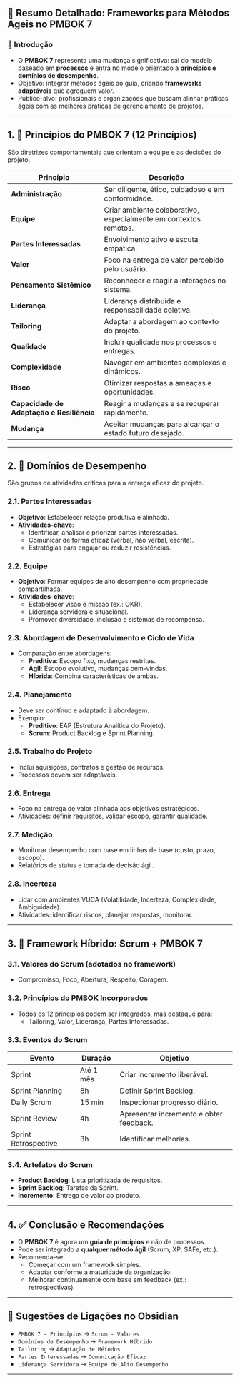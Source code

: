 
## 🧠 Resumo Detalhado: Frameworks para Métodos Ágeis no PMBOK 7

### 📌 Introdução
- O **PMBOK 7** representa uma mudança significativa: sai do modelo baseado em **processos** e entra no modelo orientado a **princípios e domínios de desempenho**.
- Objetivo: integrar métodos ágeis ao guia, criando **frameworks adaptáveis** que agreguem valor.
- Público-alvo: profissionais e organizações que buscam alinhar práticas ágeis com as melhores práticas de gerenciamento de projetos.

---

## 1. 🧩 Princípios do PMBOK 7 (12 Princípios)
São diretrizes comportamentais que orientam a equipe e as decisões do projeto.

| Princípio | Descrição |
|-----------|-----------|
| **Administração** | Ser diligente, ético, cuidadoso e em conformidade. |
| **Equipe** | Criar ambiente colaborativo, especialmente em contextos remotos. |
| **Partes Interessadas** | Envolvimento ativo e escuta empática. |
| **Valor** | Foco na entrega de valor percebido pelo usuário. |
| **Pensamento Sistêmico** | Reconhecer e reagir a interações no sistema. |
| **Liderança** | Liderança distribuída e responsabilidade coletiva. |
| **Tailoring** | Adaptar a abordagem ao contexto do projeto. |
| **Qualidade** | Incluir qualidade nos processos e entregas. |
| **Complexidade** | Navegar em ambientes complexos e dinâmicos. |
| **Risco** | Otimizar respostas a ameaças e oportunidades. |
| **Capacidade de Adaptação e Resiliência** | Reagir a mudanças e se recuperar rapidamente. |
| **Mudança** | Aceitar mudanças para alcançar o estado futuro desejado. |

---

## 2. 🎯 Domínios de Desempenho
São grupos de atividades críticas para a entrega eficaz do projeto.

### 2.1. Partes Interessadas
- **Objetivo**: Estabelecer relação produtiva e alinhada.
- **Atividades-chave**:
  - Identificar, analisar e priorizar partes interessadas.
  - Comunicar de forma eficaz (verbal, não verbal, escrita).
  - Estratégias para engajar ou reduzir resistências.

### 2.2. Equipe
- **Objetivo**: Formar equipes de alto desempenho com propriedade compartilhada.
- **Atividades-chave**:
  - Estabelecer visão e missão (ex.: OKR).
  - Liderança servidora e situacional.
  - Promover diversidade, inclusão e sistemas de recompensa.

### 2.3. Abordagem de Desenvolvimento e Ciclo de Vida
- Comparação entre abordagens:
  - **Preditiva**: Escopo fixo, mudanças restritas.
  - **Ágil**: Escopo evolutivo, mudanças bem-vindas.
  - **Híbrida**: Combina características de ambas.

### 2.4. Planejamento
- Deve ser contínuo e adaptado à abordagem.
- Exemplo:
  - **Preditivo**: EAP (Estrutura Analítica do Projeto).
  - **Scrum**: Product Backlog e Sprint Planning.

### 2.5. Trabalho do Projeto
- Inclui aquisições, contratos e gestão de recursos.
- Processos devem ser adaptáveis.

### 2.6. Entrega
- Foco na entrega de valor alinhada aos objetivos estratégicos.
- Atividades: definir requisitos, validar escopo, garantir qualidade.

### 2.7. Medição
- Monitorar desempenho com base em linhas de base (custo, prazo, escopo).
- Relatórios de status e tomada de decisão ágil.

### 2.8. Incerteza
- Lidar com ambientes VUCA (Volatilidade, Incerteza, Complexidade, Ambiguidade).
- Atividades: identificar riscos, planejar respostas, monitorar.

---

## 3. 🔁 Framework Híbrido: Scrum + PMBOK 7
### 3.1. Valores do Scrum (adotados no framework)
- Compromisso, Foco, Abertura, Respeito, Coragem.

### 3.2. Princípios do PMBOK Incorporados
- Todos os 12 princípios podem ser integrados, mas destaque para:
  - Tailoring, Valor, Liderança, Partes Interessadas.

### 3.3. Eventos do Scrum
| Evento | Duração | Objetivo |
|--------|---------|----------|
| Sprint | Até 1 mês | Criar incremento liberável. |
| Sprint Planning | 8h | Definir Sprint Backlog. |
| Daily Scrum | 15 min | Inspecionar progresso diário. |
| Sprint Review | 4h | Apresentar incremento e obter feedback. |
| Sprint Retrospective | 3h | Identificar melhorias. |

### 3.4. Artefatos do Scrum
- **Product Backlog**: Lista prioritizada de requisitos.
- **Sprint Backlog**: Tarefas da Sprint.
- **Incremento**: Entrega de valor ao produto.

---

## 4. ✅ Conclusão e Recomendações
- O **PMBOK 7** é agora um **guia de princípios** e não de processos.
- Pode ser integrado a **qualquer método ágil** (Scrum, XP, SAFe, etc.).
- Recomenda-se:
  - Começar com um framework simples.
  - Adaptar conforme a maturidade da organização.
  - Melhorar continuamente com base em feedback (ex.: retrospectivas).

---

## 🔗 Sugestões de Ligações no Obsidian
- `PMBOK 7 - Princípios` → `Scrum - Valores`
- `Domínios de Desempenho` → `Framework Híbrido`
- `Tailoring` → `Adaptação de Métodos`
- `Partes Interessadas` → `Comunicação Eficaz`
- `Liderança Servidora` → `Equipe de Alto Desempenho`

---

